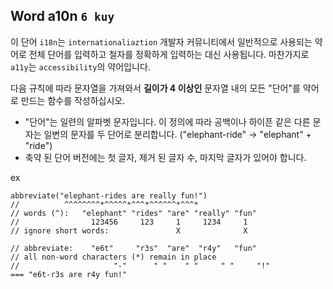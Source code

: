 ## Word a10n `6 kuy`

이 단어 `i18n`는 `internationaliaztion` 개발자 커뮤니티에서 일반적으로 사용되는 약어로 전체 단어를 입력하고 철자를 정확하게 입력하는 대신 사용됩니다. 마찬가지로 `a11y`는 `accessibility`의 약어입니다.

다음 규칙에 따라 문자열을 가져와서 **길이가 4 이상인** 문자열 내의 모든 "단어"를 약어로 만드는 함수를 작성하십시오.

- "단어"는 일련의 알파벳 문자입니다. 이 정의에 따라 공백이나 하이픈 같은 다른 문자는 일변의 문자를 두 단어로 분리합니다. ("elephant-ride" -> "elephant" + "ride")
- 축약 된 단어 버전에는 첫 글자, 제거 된 글자 수, 마지막 글자가 있어야 합니다.

ex

```
abbreviate("elephant-rides are really fun!")
//          ^^^^^^^^*^^^^^*^^^*^^^^^^*^^^*
// words (^):   "elephant" "rides" "are" "really" "fun"
//                123456     123     1     1234     1
// ignore short words:               X              X

// abbreviate:    "e6t"     "r3s"  "are"  "r4y"   "fun"
// all non-word characters (*) remain in place
//                     "-"      " "    " "     " "     "!"
=== "e6t-r3s are r4y fun!"
```